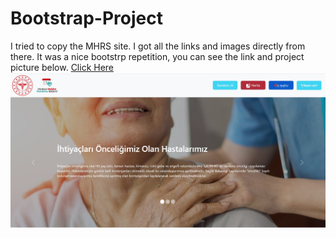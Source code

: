 # Bootstrap-Project
I tried to copy the MHRS site. I got all the links and images directly from there. It was a nice bootstrp repetition, you can see the link and project picture below.
[Click Here](https://muazv.github.io/Bootstrap-Project/)
![](https://github.com/MuazV/Bootstrap-Project/blob/master/Preview.jpg)
